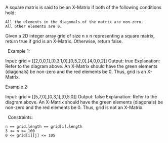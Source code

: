 A square matrix is said to be an X-Matrix if both of the following conditions hold:


	All the elements in the diagonals of the matrix are non-zero.
	All other elements are 0.


Given a 2D integer array grid of size n x n representing a square matrix, return true if grid is an X-Matrix. Otherwise, return false.

 
Example 1:

Input: grid = [[2,0,0,1],[0,3,1,0],[0,5,2,0],[4,0,0,2]]
Output: true
Explanation: Refer to the diagram above. 
An X-Matrix should have the green elements (diagonals) be non-zero and the red elements be 0.
Thus, grid is an X-Matrix.


Example 2:

Input: grid = [[5,7,0],[0,3,1],[0,5,0]]
Output: false
Explanation: Refer to the diagram above.
An X-Matrix should have the green elements (diagonals) be non-zero and the red elements be 0.
Thus, grid is not an X-Matrix.


 
Constraints:


	n == grid.length == grid[i].length
	3 <= n <= 100
	0 <= grid[i][j] <= 105

